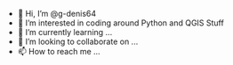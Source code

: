 - 👋 Hi, I’m @g-denis64
- 👀 I’m interested in coding around Python and QGIS Stuff
- 🌱 I’m currently learning ...
- 💞️ I’m looking to collaborate on ...
- 📫 How to reach me ...

<!---
g-denis64/g-denis64 is a ✨ special ✨ repository because its `README.md` (this file) appears on your GitHub profile.
You can click the Preview link to take a look at your changes.
--->
